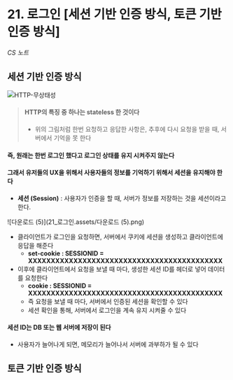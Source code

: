 # 21. 로그인 [세션 기반 인증 방식, 토큰 기반 인증 방식]

*CS 노트*



## 세션 기반 인증 방식

![HTTP-무상태성](21_로그인.assets/HTTP-무상태성.webp)

> #### HTTP의 특징 중 하나는 stateless 한 것이다
>
> - 위의 그림처럼 한번 요청하고 응답한 사항은, 추후에 다시 요청을 받을 때, 서버에서 기억을 못 한다



#### 즉, 원래는 한번 로그인 했다고 로그인 상태를 유지 시켜주지 않는다



#### 그래서 유저들의 UX을 위해서 사용자들의 정보를 기억하기 위해서 세션을 유지해야 한다

- **세션 (Session)** : 사용자가 인증을 할 때, 서버가 정보를 저장하는 것을 세션이라고 한다. 

![다운로드 (5)](21_로그인.assets/다운로드 (5).png)

- 클라이언트가 로그인을 요청하면, 서버에서 쿠키에 세션을 생성하고 클라이언트에 응답을 해준다
  - **set-cookie : SESSIONID = XXXXXXXXXXXXXXXXXXXXXXXXXXXXXXXXXXXXXXXXXXX**
- 이후에 클라이언트에서 요청을 보낼 때 마다, 생성한 세션 ID를 헤더로 넣어 데이터를 요청한다
  - **cookie : SESSIONID = XXXXXXXXXXXXXXXXXXXXXXXXXXXXXXXXXXXXXXXXXXX**
  - 즉 요청을 보낼 때 마다, 서버에서 인증된 세션을 확인할 수 있다
  - 세션 확인을 통해, 서버에서 로그인을 계속 유지 시켜줄 수 있다



#### 세션 ID는 DB 또는 웹 서버에 저장이 된다

- 사용자가 늘어나게 되면, 메모리가 늘어나서 서버에 과부하가 될 수 있다





## 토큰 기반 인증 방식

